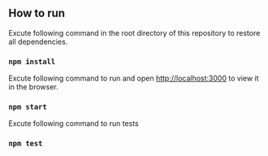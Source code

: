 ## How to run

Excute following command in the root directory of this repository to restore all dependencies.

### `npm install`

Excute following command to run and open [http://localhost:3000](http://localhost:3000) to view it in the browser.

### `npm start`

Excute following command to run tests

### `npm test`
